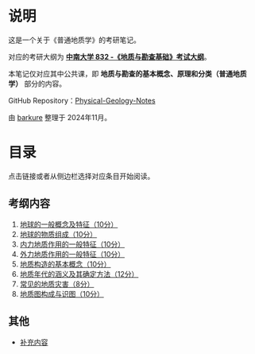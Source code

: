 # 说明
这是一个关于《普通地质学》的考研笔记。

对应的考研大纲为 [**中南大学 832 -《地质与勘查基础》考试大纲**](https://gip.csu.edu.cn/info/1046/7140.htm)。

本笔记仅对应其中公共课，即 **地质与勘查的基本概念、原理和分类（普通地质学）** 部分的内容。

GitHub Repository：[Physical-Geology-Notes](https://github.com/barkure/Physical-Geology-Notes)

由 [barkure](https://github.com/barkure) 整理于 2024年11月。

# 目录
点击链接或者从侧边栏选择对应条目开始阅读。
## 考纲内容
1. [地球的一般概念及特征（10分）](1.地球的一般概念及特征.md)
2. [地球的物质组成（10分）](2.地球的物质组成.md)
3. [内力地质作用的一般特征（10分）](3.内力地质作用的一般特征.md)
4. [外力地质作用的一般特征（10分）](4.外力地质作用的一般特征.md)
5. [地质构造的基本概念（10分）](5.地质构造的基本概念.md)
6. [地质年代的涵义及其确定方法（12分）](6.地质年代的涵义及其确定方法.md)
7. [常见的地质灾害（8分）](7.常见的地质灾害.md)
8. [地质图构成与识图（10分）](8.地质图构成与识图.md)
## 其他
- [补充内容](补充内容.md)


